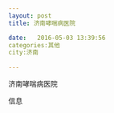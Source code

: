 ```yaml
--- 
layout: post 
title: 济南哮喘病医院

date:   2016-05-03 13:39:56 
categories:其他  
city:济南
  
--- 
```

   
济南哮喘病医院

信息

